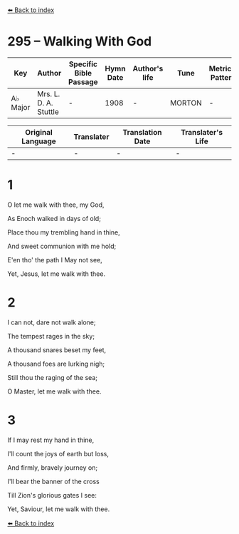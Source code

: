 [⬅️ Back to index](../README.md)

# 295 – Walking With God

Key | Author   | Specific Bible Passage     |Hymn Date |Author's life |Tune |Metrical Pattern   |Composer/Source
-- | --------- | ---------------------------|----------|--------------|-----|-------------------|-------------  
A♭ Major |Mrs. L. D. A. Stuttle |- |1908 |- |MORTON |- |Edwin Barnes

Original Language | Translater | Translation Date   | Translater's Life  
----------------- | --------- | --------------------|-------------     
\- |- |- |-




# 1

O let me walk with thee, my God,

As Enoch walked in days of old;

Place thou my trembling hand in thine,

And sweet communion with me hold;

E'en tho' the path I May not see,

Yet, Jesus, let me walk with thee.



# 2

I can not, dare not walk alone;

The tempest rages in the sky;

A thousand snares beset my feet,

A thousand foes are lurking nigh;

Still thou the raging of the sea;

O Master, let me walk with thee.



# 3

If I may rest my hand in thine,

I'll count the joys of earth but loss,

And firmly, bravely journey on;

I'll bear the banner of the cross

Till Zion's glorious gates I see:

Yet, Saviour, let me walk with thee.

[⬅️ Back to index](../README.md)

